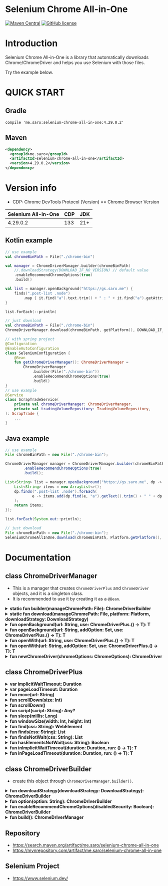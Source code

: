 # Selenium Chrome All-in-One
[![Maven Central](https://maven-badges.herokuapp.com/maven-central/me.saro/selenium-chrome-all-in-one/badge.svg)](https://maven-badges.herokuapp.com/maven-central/me.saro/selenium-chrome-all-in-one)
[![GitHub license](https://img.shields.io/github/license/saro-lab/selenium-chrome-all-in-one.svg)](https://github.com/saro-lab/selenium-chrome-all-in-one/blob/master/LICENSE)

# Introduction

Selenium Chrome All-in-One is a library that automatically downloads Chrome/ChromeDriver and helps you use Selenium with those files.

Try the example below.

# QUICK START

## Gradle

```
compile 'me.saro:selenium-chrome-all-in-one:4.29.0.2'
```

## Maven

``` xml
<dependency>
  <groupId>me.saro</groupId>
  <artifactId>selenium-chrome-all-in-one</artifactId>
  <version>4.29.0.2</version>
</dependency>
```

# Version info
- CDP: Chrome DevTools Protocol (Version) == Chrome Browser Version

| Selenium All-in-One | CDP | JDK |
|---------------------|-----|-----|
| 4.29.0.2            | 133 | 21+ |



## Kotlin example
```kotlin
// use example
val chromeBinPath = File("./chrome-bin")

val manager = ChromeDriverManager.builder(chromeBinPath)
    //.downloadStrategy(DOWNLOAD_IF_NO_VERSION) // default value
    .enableRecommendChromeOptions(true)
    .build()

val list = manager.openBackground("https://gs.saro.me") {
    finds(".post-list .node")
        .map { it.find("a").text.trim() + " : " + it.find("a").getAttribute("href") }
}

list.forEach(::println)
```
```kotlin
// just download
val chromeBinPath = File("./chrome-bin")
ChromeDriverManager.download(chromeBinPath, getPlatform(), DOWNLOAD_IF_NO_VERSION)
```
```kotlin
// with spring project
@Configuration
@EnableAutoConfiguration
class SeleniumConfiguration {
    @Bean
    fun getChromeDriverManager(): ChromeDriverManager =
        ChromeDriverManager
            .builder(File("./chrome-bin"))
            .enableRecommendChromeOptions(true)
            .build()
}
// use example
@Service
class ScrapTradeService(
    private val chromeDriverManager: ChromeDriverManager,
    private val tradingVolumeRepository: TradingVolumeRepository,
): ScrapTrade {
    ...
}
```

## Java example
```java
// use example
File chromeBinPath = new File("./chrome-bin");

ChromeDriverManager manager = ChromeDriverManager.builder(chromeBinPath)
        .enableRecommendChromeOptions(true)
        .build();

List<String> list = manager.openBackground("https://gs.saro.me", dp -> {
    List<String> items = new ArrayList<>();
    dp.finds(".post-list .node").forEach(
            e -> items.add(dp.find(e, "a").getText().trim() + " " + dp.find(e, "a").getAttribute("href"))
    );
    return items;
});

list.forEach(System.out::println);
```
```java
// just download
File chromeBinPath = new File("./chrome-bin");
SeleniumChromeAllInOne.download(chromeBinPath, Platform.getPlatform(), DownloadStrategy.DOWNLOAD_IF_NO_VERSION);
```

# Documentation

## class ChromeDriverManager
- This is a manager that creates `ChromeDriverPlus` and `ChromeDriver` objects, and it is a singleton class.
- It is recommended to use it by creating it as a `@Bean`.
<details>
<summary style="font-size: 14px; font-weight: bold">static fun builder(manageChromePath: File): ChromeDriverBuilder</summary>

- `manageChromePath`
    - Specify the folder to store and manage the versions of the Chrome browser and ChromeDriver.
    - To avoid conflicts, it is recommended to use a folder created exclusively for the Selenium Chrome All-In-One project.
</details>

<details>
<summary style="font-size: 14px; font-weight: bold">static fun download(manageChromePath: File, platform: Platform, downloadStrategy: DownloadStrategy)</summary>

- `manageChromePath`
    - Specify the folder to store and manage the versions of the Chrome browser and ChromeDriver.
    - To avoid conflicts, it is recommended to use a folder created exclusively for the Selenium Chrome All-In-One project.
- `platform`
    - Specify the platform to download the `Chrome browser` and `Chrome Driver`.
    - Using Platform.getPlatform() allows you to retrieve the current platform you are using.
- `downloadStrategy`
    - `DownloadStrategy.THROW_IF_NO_VERSION`
        - Throws an error if the version does not exist.
          - For example, in a server environment where the firewall is blocking, you can set `DownloadStrategy.THROW_IF_NO_VERSION` and configure the usage environment by placing the downloaded file in a folder through `ChromeDriverManager.download()`.
    - `DownloadStrategy.DOWNLOAD_IF_NO_VERSION`
        - Downloads if the version does not exist.
    - `DownloadStrategy.DOWNLOAD_IF_NO_VERSION_OR_DIFFERENT_REVISION`
        - Downloads if the version does not exist or if the revision is different.
</details>


<details>
<summary style="font-size: 14px; font-weight: bold">fun <T> openBackground(url: String, use: ChromeDriverPlus.() -> T): T </summary>

- Open the `ChromeDriverPlus` in the background.
</details>

<details>
<summary style="font-size: 14px; font-weight: bold">fun <T> openBackground(url: String, addOption: Set<String>, use: ChromeDriverPlus.() -> T): T </summary>

- Open the `ChromeDriverPlus` in the background.
</details>

<details>
<summary style="font-size: 14px; font-weight: bold">fun <T> openWith(url: String, use: ChromeDriverPlus.() -> T): T </summary>

- Open the `ChromeDriverPlus`
</details>

<details>
<summary style="font-size: 14px; font-weight: bold">fun <T> openWith(url: String, addOption: Set<String>, use: ChromeDriverPlus.() -> T): T </summary>

- Open the `ChromeDriverPlus`
</details>

<details>
<summary style="font-size: 14px; font-weight: bold">fun newChromeDriver(chromeOptions: ChromeOptions): ChromeDriver </summary>

- Open the `ChromeDriver` raw.
- Since `ChromeDriver` does not support auto close unlike `ChromeDriverPlus`, you need to manually release the resources.
</details>

## class ChromeDriverPlus
<details>
<summary style="font-size: 14px; font-weight: bold">var implicitWaitTimeout: Duration</summary>

- same as `ChromeDriver.manage().timeouts().implicitlyWait`
</details>

<details>
<summary style="font-size: 14px; font-weight: bold">var pageLoadTimeout: Duration</summary>

- same as `ChromeDriver.manage().timeouts().pageLoadTimeout`
</details>

<details>
<summary style="font-size: 14px; font-weight: bold">fun move(url: String)</summary>

- move to the url
</details>

<details>
<summary style="font-size: 14px; font-weight: bold">fun scrollDown(size: Int)</summary>

- scroll down by the specified size.
</details>

<details>
<summary style="font-size: 14px; font-weight: bold">fun scrollDown()</summary>

- scroll down to the bottom of the page
</details>

<details>
<summary style="font-size: 14px; font-weight: bold">fun script(script: String): Any?</summary>

- same as `JavascriptExecutor.executeScript`
</details>

<details>
<summary style="font-size: 14px; font-weight: bold">fun sleep(millis: Long)</summary>

- same as `Thread.sleep`
</details>

<details>
<summary style="font-size: 14px; font-weight: bold">fun windowSize(width: Int, height: Int)</summary>

- same as `ChromeDriver.manage().window().size`
</details>

<details>
<summary style="font-size: 14px; font-weight: bold">fun find(css: String): WebElement</summary>

- same as `SearchContext.findElement`
</details>

<details>
<summary style="font-size: 14px; font-weight: bold">fun finds(css: String): List<WebElement></summary>

- same as `SearchContext.findElements`
</details>

<details>
<summary style="font-size: 14px; font-weight: bold">fun findsNotWait(css: String): List<WebElement></summary>

- `finds()` without waiting
</details>

<details>
<summary style="font-size: 14px; font-weight: bold">fun hasElementsNotWait(css: String): Boolean</summary>

- find exist element without waiting
</details>

<details>
<summary style="font-size: 14px; font-weight: bold">fun <T> inImplicitWaitTimeout(duration: Duration, run: () -> T): T</summary>

- run in implicit wait timeout
</details>

<details>

<summary style="font-size: 14px; font-weight: bold">fun <T> inPageLoadTimeout(duration: Duration, run: () -> T): T</summary>

- run in page load timeout
</details>


## class ChromeDriverBuilder
- create this object through `ChromeDriverManager.builder()`.
<details>
<summary style="font-size: 14px; font-weight: bold">fun downloadStrategy(downloadStrategy: DownloadStrategy): ChromeDriverBuilder</summary>

- `DownloadStrategy.THROW_IF_NO_VERSION`
    - Throws an error if the version does not exist.
- `DownloadStrategy.DOWNLOAD_IF_NO_VERSION`
    - Downloads if the version does not exist.
- `DownloadStrategy.DOWNLOAD_IF_NO_VERSION_OR_DIFFERENT_REVISION`
    - Downloads if the version does not exist or if the revision is different.

</details>

<details>
<summary style="font-size: 14px; font-weight: bold">fun option(option: String): ChromeDriverBuilder</summary>

- Enter the options for `ChromeDriver`.
- However, the `--headless` option cannot be used.
- Instead, use `ChromeDriverManager.openBackground()`.

</details>

<details>
<summary style="font-size: 14px; font-weight: bold">fun enableRecommendChromeOptions(disabledSecurity: Boolean): ChromeDriverBuilder</summary>

- recommend chrome options
    ```
    // Prevents socket errors.
    --user-data-dir=System.getProperty("java.io.tmpdir")
    
    // Disables browser information bar.
    --disable-infobars
    
    // Ignores the limit on temporary disk space for the browser.
    --disable-dev-shm-usage
    
    // Disables image loading.
    --blink-settings=imagesEnabled=false
    
    --disable-extensions
    --disable-popup-blocking
    --disable-gpu
    ```
- disabled security options
    ```
    webdriver.chrome.whitelistedIps = "" (system properties)
    --no-sandbox
    --ignore-certificate-errors
    ```
</details>

<details>
<summary style="font-size: 14px; font-weight: bold">fun build(): ChromeDriverManager</summary>

- create `ChromeDriverManager` object
</details>

## Repository
- https://search.maven.org/artifact/me.saro/selenium-chrome-all-in-one
- https://mvnrepository.com/artifact/me.saro/selenium-chrome-all-in-one

## Selenium Project
- https://www.selenium.dev/
